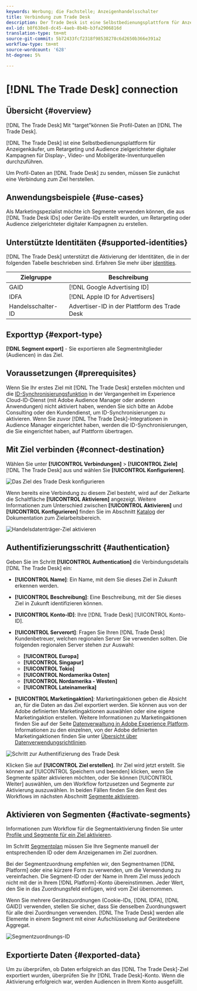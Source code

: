 ```yaml
---
keywords: Werbung; die Fachstelle; Anzeigenhandelsschalter
title: Verbindung zum Trade Desk
description: Der Trade Desk ist eine Selbstbedienungsplattform für Anzeigenkäufer, mit der sie zielgerichtete digitale Kampagnen über Display-, Video- und mobile Inventurquellen hinweg ausführen können.
exl-id: b8f638e8-dc45-4aeb-8b4b-b3fa2906816d
translation-type: tm+mt
source-git-commit: 5b72433fcf2318f98538278c6d2650b366e391a2
workflow-type: tm+mt
source-wordcount: '628'
ht-degree: 5%

---
```


# [!DNL The Trade Desk] connection

## Übersicht {#overview}

[!DNL The Trade Desk] Mit &quot;target&quot;können Sie Profil-Daten an  [!DNL The Trade Desk].

[!DNL The Trade Desk] ist eine Selbstbedienungsplattform für Anzeigenkäufer, um Retargeting und Audience zielgerichteter digitaler Kampagnen für Display-, Video- und Mobilgeräte-Inventurquellen durchzuführen.

Um Profil-Daten an [!DNL Trade Desk] zu senden, müssen Sie zunächst eine Verbindung zum Ziel herstellen.

## Anwendungsbeispiele {#use-cases}

Als Marketingspezialist möchte ich Segmente verwenden können, die aus [!DNL Trade Desk IDs] oder Geräte-IDs erstellt wurden, um Retargeting oder Audience zielgerichteter digitaler Kampagnen zu erstellen.

## Unterstützte Identitäten {#supported-identities}

[!DNL The Trade Desk] unterstützt die Aktivierung der Identitäten, die in der folgenden Tabelle beschrieben sind. Erfahren Sie mehr über [identities](/help/identity-service/namespaces.md).

| Zielgruppe | Beschreibung |
|---|---|
| GAID | [!DNL Google Advertising ID] |
| IDFA | [!DNL Apple ID for Advertisers] |
| Handelsschalter-ID | Advertiser-ID in der Plattform des Trade Desk |

## Exporttyp {#export-type}

**[!DNL Segment export]** - Sie exportieren alle Segmentmitglieder (Audiencen) in das Ziel.

## Voraussetzungen {#prerequisites}

Wenn Sie Ihr erstes Ziel mit [!DNL The Trade Desk] erstellen möchten und die [ID-Synchronisierungsfunktion](https://experienceleague.adobe.com/docs/id-service/using/id-service-api/methods/idsync.html) in der Vergangenheit im Experience Cloud-ID-Dienst (mit Adobe Audience Manager oder anderen Anwendungen) nicht aktiviert haben, wenden Sie sich bitte an Adobe Consulting oder den Kundendienst, um ID-Synchronisierungen zu aktivieren. Wenn Sie zuvor [!DNL The Trade Desk]-Integrationen in Audience Manager eingerichtet haben, werden die ID-Synchronisierungen, die Sie eingerichtet haben, auf Plattform übertragen.

## Mit Ziel verbinden {#connect-destination}

Wählen Sie unter **[!UICONTROL Verbindungen]** > **[!UICONTROL Ziele]** [!DNL The Trade Desk] aus und wählen Sie **[!UICONTROL Konfigurieren]**.

![Das Ziel des Trade Desk konfigurieren](../../assets/catalog/advertising/tradedesk/configure.png)

Wenn bereits eine Verbindung zu diesem Ziel besteht, wird auf der Zielkarte die Schaltfläche **[!UICONTROL Aktivieren]** angezeigt. Weitere Informationen zum Unterschied zwischen **[!UICONTROL Aktivieren]** und **[!UICONTROL Konfigurieren]** finden Sie im Abschnitt [Katalog](../../ui/destinations-workspace.md#catalog) der Dokumentation zum Zielarbeitsbereich.

![Handelsdatenträger-Ziel aktivieren](../../assets/catalog/advertising/tradedesk/activate.png)

## Authentifizierungsschritt {#authentication}

Geben Sie im Schritt **[!UICONTROL Authentication]** die Verbindungsdetails [!DNL The Trade Desk] ein:

* **[!UICONTROL Name]**: Ein Name, mit dem Sie dieses Ziel in Zukunft erkennen werden.
* **[!UICONTROL Beschreibung]**: Eine Beschreibung, mit der Sie dieses Ziel in Zukunft identifizieren können.
* **[!UICONTROL Konto-ID]**: Ihre  [!DNL Trade Desk] [!UICONTROL Konto-ID].
* **[!UICONTROL Serverort]**: Fragen Sie Ihren  [!DNL Trade Desk] Kundenbetreuer, welchen regionalen Server Sie verwenden sollten. Die folgenden regionalen Server stehen zur Auswahl:

   * **[!UICONTROL Europa]**
   * **[!UICONTROL Singapur]**
   * **[!UICONTROL Tokio]**
   * **[!UICONTROL Nordamerika Osten]**
   * **[!UICONTROL Nordamerika - Westen]**
   * **[!UICONTROL Lateinamerika]**

* **[!UICONTROL Marketingaktion]**: Marketingaktionen geben die Absicht an, für die Daten an das Ziel exportiert werden. Sie können aus von der Adobe definierten Marketingaktionen auswählen oder eine eigene Marketingaktion erstellen. Weitere Informationen zu Marketingaktionen finden Sie auf der Seite [Datenverwaltung in Adobe Experience Platform](../../../data-governance/policies/overview.md). Informationen zu den einzelnen, von der Adobe definierten Marketingaktionen finden Sie unter [Übersicht über Datenverwendungsrichtlinien](../../../data-governance/policies/overview.md).

![Schritt zur Authentifizierung des Trade Desk](../../assets/catalog/advertising/tradedesk/authenticate.png)

Klicken Sie auf **[!UICONTROL Ziel erstellen]**. Ihr Ziel wird jetzt erstellt. Sie können auf [!UICONTROL Speichern und beenden] klicken, wenn Sie Segmente später aktivieren möchten, oder Sie können [!UICONTROL Weiter] auswählen, um den Workflow fortzusetzen und Segmente zur Aktivierung auszuwählen. In beiden Fällen finden Sie den Rest des Workflows im nächsten Abschnitt [Segmente aktivieren](#activate-segments).

## Aktivieren von Segmenten {#activate-segments}

Informationen zum Workflow für die Segmentaktivierung finden Sie unter [Profile und Segmente für ein Ziel aktivieren](../../ui/activate-destinations.md#select-attributes).

Im Schritt [Segmentplan](../../ui/activate-destinations.md#segment-schedule) müssen Sie Ihre Segmente manuell der entsprechenden ID oder dem Anzeigenamen im Ziel zuordnen.

Bei der Segmentzuordnung empfehlen wir, den Segmentnamen [!DNL Platform] oder eine kürzere Form zu verwenden, um die Verwendung zu vereinfachen. Die Segment-ID oder der Name in Ihrem Ziel muss jedoch nicht mit der in Ihrem [!DNL Platform]-Konto übereinstimmen. Jeder Wert, den Sie in das Zuordnungsfeld einfügen, wird vom Ziel übernommen.

Wenn Sie mehrere Gerätezuordnungen (Cookie-IDs, [!DNL IDFA], [!DNL GAID]) verwenden, stellen Sie sicher, dass Sie denselben Zuordnungswert für alle drei Zuordnungen verwenden. [!DNL The Trade Desk] werden alle Elemente in einem Segment mit einer Aufschlüsselung auf Geräteebene Aggregat.

![Segmentzuordnungs-ID](../../assets/common/segment-mapping-id.png)

## Exportierte Daten {#exported-data}

Um zu überprüfen, ob Daten erfolgreich an das [!DNL The Trade Desk]-Ziel exportiert wurden, überprüfen Sie Ihr [!DNL Trade Desk]-Konto. Wenn die Aktivierung erfolgreich war, werden Audiencen in Ihrem Konto ausgefüllt.
